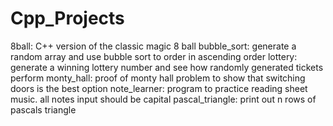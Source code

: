 # Cpp_Projects
8ball: C++ version of the classic magic 8 ball
bubble_sort: generate a random array and use bubble sort to order in ascending order
lottery: generate a winning lottery number and see how randomly generated tickets perform
monty_hall: proof of monty hall problem to show that switching doors is the best option
note_learner: program to practice reading sheet music. all notes input should be capital
pascal_triangle: print out n rows of pascals triangle
